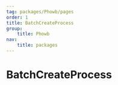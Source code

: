 ```yaml
---
tag: packages/Phowb/pages
order: 1
title: BatchCreateProcess
group:
    title: Phowb
nav:
    title: packages
---
```


# BatchCreateProcess
